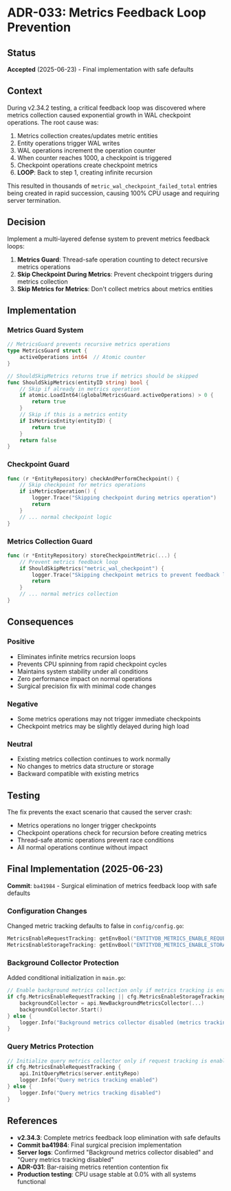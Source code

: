 # ADR-033: Metrics Feedback Loop Prevention

## Status
**Accepted** (2025-06-23) - Final implementation with safe defaults

## Context
During v2.34.2 testing, a critical feedback loop was discovered where metrics collection caused exponential growth in WAL checkpoint operations. The root cause was:

1. Metrics collection creates/updates metric entities
2. Entity operations trigger WAL writes
3. WAL operations increment the operation counter
4. When counter reaches 1000, a checkpoint is triggered
5. Checkpoint operations create checkpoint metrics
6. **LOOP**: Back to step 1, creating infinite recursion

This resulted in thousands of `metric_wal_checkpoint_failed_total` entries being created in rapid succession, causing 100% CPU usage and requiring server termination.

## Decision
Implement a multi-layered defense system to prevent metrics feedback loops:

1. **Metrics Guard**: Thread-safe operation counting to detect recursive metrics operations
2. **Skip Checkpoint During Metrics**: Prevent checkpoint triggers during metrics collection
3. **Skip Metrics for Metrics**: Don't collect metrics about metrics entities

## Implementation

### Metrics Guard System
```go
// MetricsGuard prevents recursive metrics operations
type MetricsGuard struct {
    activeOperations int64  // Atomic counter
}

// ShouldSkipMetrics returns true if metrics should be skipped
func ShouldSkipMetrics(entityID string) bool {
    // Skip if already in metrics operation
    if atomic.LoadInt64(&globalMetricsGuard.activeOperations) > 0 {
        return true
    }
    // Skip if this is a metrics entity
    if IsMetricsEntity(entityID) {
        return true
    }
    return false
}
```

### Checkpoint Guard
```go
func (r *EntityRepository) checkAndPerformCheckpoint() {
    // Skip checkpoint for metrics operations
    if isMetricsOperation() {
        logger.Trace("Skipping checkpoint during metrics operation")
        return
    }
    // ... normal checkpoint logic
}
```

### Metrics Collection Guard
```go
func (r *EntityRepository) storeCheckpointMetric(...) {
    // Prevent metrics feedback loop
    if ShouldSkipMetrics("metric_wal_checkpoint") {
        logger.Trace("Skipping checkpoint metrics to prevent feedback loop")
        return
    }
    // ... normal metrics collection
}
```

## Consequences

### Positive
- Eliminates infinite metrics recursion loops
- Prevents CPU spinning from rapid checkpoint cycles
- Maintains system stability under all conditions
- Zero performance impact on normal operations
- Surgical precision fix with minimal code changes

### Negative
- Some metrics operations may not trigger immediate checkpoints
- Checkpoint metrics may be slightly delayed during high load

### Neutral
- Existing metrics collection continues to work normally
- No changes to metrics data structure or storage
- Backward compatible with existing metrics

## Testing
The fix prevents the exact scenario that caused the server crash:
- Metrics operations no longer trigger checkpoints
- Checkpoint operations check for recursion before creating metrics
- Thread-safe atomic operations prevent race conditions
- All normal operations continue without impact

## Final Implementation (2025-06-23)

**Commit**: `ba41984` - Surgical elimination of metrics feedback loop with safe defaults

### Configuration Changes
Changed metric tracking defaults to false in `config/config.go`:
```go
MetricsEnableRequestTracking: getEnvBool("ENTITYDB_METRICS_ENABLE_REQUEST_TRACKING", false),
MetricsEnableStorageTracking: getEnvBool("ENTITYDB_METRICS_ENABLE_STORAGE_TRACKING", false),
```

### Background Collector Protection
Added conditional initialization in `main.go`:
```go
// Enable background metrics collection only if metrics tracking is enabled
if cfg.MetricsEnableRequestTracking || cfg.MetricsEnableStorageTracking {
    backgroundCollector = api.NewBackgroundMetricsCollector(...)
    backgroundCollector.Start()
} else {
    logger.Info("Background metrics collector disabled (metrics tracking disabled)")
}
```

### Query Metrics Protection  
```go
// Initialize query metrics collector only if request tracking is enabled
if cfg.MetricsEnableRequestTracking {
    api.InitQueryMetrics(server.entityRepo)
    logger.Info("Query metrics tracking enabled")
} else {
    logger.Info("Query metrics tracking disabled")
}
```

## References
- **v2.34.3**: Complete metrics feedback loop elimination with safe defaults
- **Commit ba41984**: Final surgical precision implementation 
- **Server logs**: Confirmed "Background metrics collector disabled" and "Query metrics tracking disabled"
- **ADR-031**: Bar-raising metrics retention contention fix
- **Production testing**: CPU usage stable at 0.0% with all systems functional